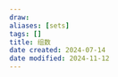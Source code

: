 ```yaml
---
draw:
aliases: [sets]
tags: []
title: 组数
date created: 2024-07-14
date modified: 2024-11-12
---
```

